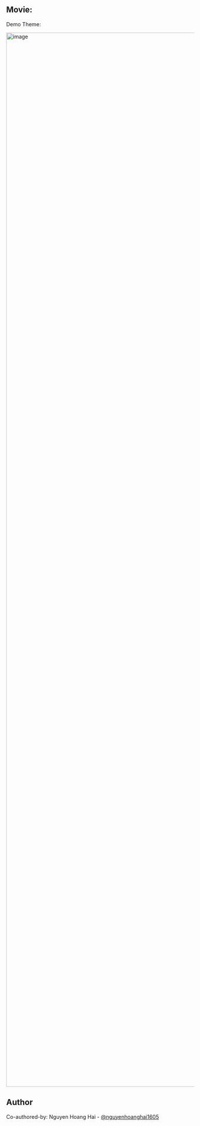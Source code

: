 ## Movie:

Demo Theme:

<img width="1888" height="2825" alt="image" src="https://github.com/user-attachments/assets/b2a2f03c-0282-4299-92ca-22584a001ba1" />

## Author
Co-authored-by: Nguyen Hoang Hai - [@nguyenhoanghai1605](https://github.com/nguyenhoanghai1605)

